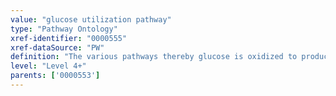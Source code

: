 ```yaml
---
value: "glucose utilization pathway"
type: "Pathway Ontology"
xref-identifier: "0000555"
xref-dataSource: "PW"
definition: "The various pathways thereby glucose is oxidized to produce energy, is converted to other molecules or is stored for further use."
level: "Level 4+"
parents: ['0000553']
---
```

